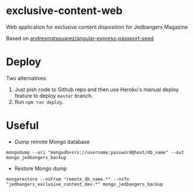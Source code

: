 exclusive-content-web
=============================
Web application for exclusive content disposition for Jedbangers Magazine

Based on [andresmatasuarez/angular-express-passport-seed](https://github.com/andresmatasuarez/angular-express-passport-seed)


# Deploy
Two alternatives:
1. Just pish code to Github repo and then use Heroku's manual deploy feature to deploy `master` branch.
2. Run `npm run deploy`.


# Useful
  - Dump remote Mongo database
```console
mongodump --uri "mongodb+srv://username:password@host/db_name" --out mongo_jedbangers_backup
```

  - Restore Mongo dump
```console
mongorestore --nsFrom "remote_db_name.*" --nsTo "jedbangers_exclusive_content_dev.*" mongo_jedbangers_backup
```
